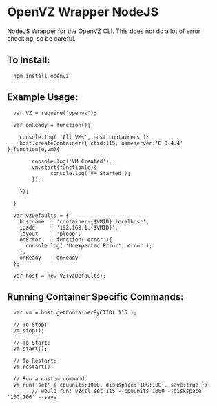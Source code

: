 OpenVZ Wrapper NodeJS
=====================

NodeJS Wrapper for the OpenVZ CLI. This does not do a lot of error checking, so be careful. 

## To Install:

      npm install openvz


## Example Usage:

      var VZ = require('openvz');
      
      var onReady = function(){
      
        console.log( 'All VMs', host.containers );
        host.createContainer({ ctid:115, nameserver:'8.8.4.4' },function(e,vm){
        
            console.log('VM Created');
            vm.start(function(e){
                  console.log('VM Started');
            });
            
        });
        
      }
      
      var vzDefaults = {
        hostname  : 'container-{$VMID}.localhost',
        ipadd     : '192.168.1.{$VMID}',
        layout    : 'ploop',
        onError   : function( error ){
          console.log( 'Unexpected Error', error );
        },
        onReady   : onReady
      };
      
      var host = new VZ(vzDefaults);
      
      
## Running Container Specific Commands:

      var vm = host.getContainerByCTID( 115 );
      
      // To Stop:
      vm.stop();
      
      // To Start:
      vm.start();
      
      // To Restart:
      vm.restart();
      
      // Run a custom command:
      vm.run('set',{ cpuunits:1000, diskspace:'10G:10G', save:true });
            // would run: vzctl set 115 --cpuunits 1000 --diskspace '10G:10G' --save





